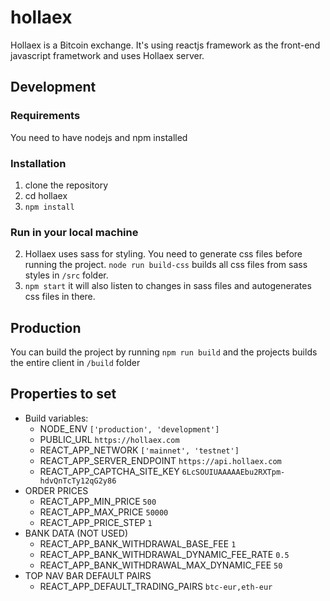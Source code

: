 # hollaex
Hollaex is a Bitcoin exchange. It's using reactjs framework as the front-end javascript frametwork and uses Hollaex server.

## Development
### Requirements
You need to have nodejs and npm installed

### Installation
1. clone the repository
2. cd hollaex
3. `npm install`

### Run in your local machine
2. Hollaex uses sass for styling. You need to generate css files before running the project. `node run build-css` builds all css files from sass styles in `/src` folder.
3. `npm start` it will also listen to changes in sass files and autogenerates css files in there.

## Production
You can build the project by running `npm run build` and the projects builds the entire client in `/build` folder

## Properties to set
- Build variables:
  - NODE_ENV `['production', 'development']`
  - PUBLIC_URL `https://hollaex.com`
  - REACT_APP_NETWORK `['mainnet', 'testnet']`
  - REACT_APP_SERVER_ENDPOINT `https://api.hollaex.com`
  - REACT_APP_CAPTCHA_SITE_KEY `6LcSOUIUAAAAAEbu2RXTpm-hdvQnTcTy12qG2y86`
- ORDER PRICES
  - REACT_APP_MIN_PRICE `500`
  - REACT_APP_MAX_PRICE `50000`
  - REACT_APP_PRICE_STEP `1`
- BANK DATA (NOT USED)
  - REACT_APP_BANK_WITHDRAWAL_BASE_FEE `1`
  - REACT_APP_BANK_WITHDRAWAL_DYNAMIC_FEE_RATE `0.5`
  - REACT_APP_BANK_WITHDRAWAL_MAX_DYNAMIC_FEE `50`
- TOP NAV BAR DEFAULT PAIRS
  - REACT_APP_DEFAULT_TRADING_PAIRS `btc-eur,eth-eur`
